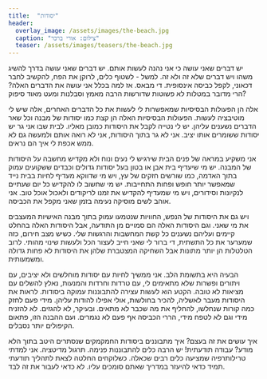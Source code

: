 ```yaml
---
title:  "יסודות"
header:
  overlay_image: /assets/images/the-beach.jpg
  caption: "צילום: אורי ברכר"
  teaser: /assets/images/teasers/the-beach.jpg
---
```


יש דברים שאני עושה כי אני נהנה לעשות אותם.
יש דברים שאני עושה בדרך להשיג משהו ויש דברים שלא זה ולא זה.<!--more-->
למשל - לשטוף כלים, לרוקן את הפח, להקשיב לחבר דכאוני, לקפל כביסה אינסופית. די מבאס.
אז למה בכלל אני עושה את הדברים האלה? הרי מדובר במטלות לא פשוטות שדורשות הרבה מאמץ וסבלנות ומעט מאוד סיפוק?

אלה הן הפעולות הבסיסיות שמאפשרות לי לעשות את כל הדברים האחרים, אלה שיש לי מוטיבציה לעשות.
הפעולות הבסיסיות האלה הן קצת כמו יסודות של מבנה וכל שאר הדברים נשענים עליהן.
יש לי נטייה לקבל את היסודות כמובן מאליו. לבית שבו אני גר יש יסודות ששומרים אותו יציב.
אני לא גר בתוך היסודות, אני לא רואה אותם ולמעשה גם לא ממש אכפת לי איך הם נראים.

אני משקיע במראה של פנים הבית שירגיש לי נעים ונוח ולא מקדיש מחשבה על היסודות של המבנה.
יש מי שיעדיף בית אבן או בטון בעל יסודות גדולים וכבדים ששקועים עמוק בתוך האדמה, כמו שורשים חזקים של עץ,
ויש מי שדווקא מעדיף לחיות בבית נייד שמאפשר יותר חופש ופחות התחייבות.
יש מי שחשוב לו להקדיש כל יום שעתיים לנקיונות וסידורים,
ויש מי שמעדיף להקדיש את זמנו לריקודים ולאכול אוכל טוב.
אני אוהב לשים מוסיקה נעימה בזמן שאני מקפל את הכביסה.

ויש גם את היסודות של הנפש,
החוויות שנטמעו עמוק בתוך מבנה האישיות המעצבים את מי שאני. וגם היסודות האלה הם סמויים מן התודעה,
אבל היסודות האלה בהחלט קיימים ועליהם נשענים כל קשת המחשבות והרגשות שלי.
כשיש מצב חירום, כזה שמערער את כל התשתית, די ברור לי שאני חייב לעצור הכל ולעשות שינוי מהותי.
לרוב הטלטלות הן יותר מתונות אבל השחיקה המצטברת שלהן את היסודות לא פחות גדולה ומשמעותית.

הבעיה היא בתשומת הלב. אני ממשיך לחיות עם יסודות מוחלשים ולא יציבים,
עם ויתורים ופשרות שלא מתאימים לי, עם טרדות וחרדות והמנעות, נאלץ להשלים עם מציאות לא טובה.
הקטע הוא לעשות עצירה להתבוננות עמוקה ביסודות.
לראות את היסודות מעבר לאשליה, להכיר בחולשות, אולי אפילו להודות עליהן.
מידי פעם לחזק כמה קורות שנחלשו, להחליף את מה שכבר לא מתאים. ובעיקר, לא להגזים.
לא להזניח מידי וגם לא לטפח מידי, הררי הכביסה אף פעם לא נגמרים.
ועם ההבנה הזו, פתאום הקיפולים יותר נסבלים.

איך עושים את זה בעצם? איך מתבוננים ביסודות החמקמקים שנסתרים היטב בתוך הלא מודע?
עבודה תודעתית! יש הרבה כלים להתבוננות פנימה. תרגול מדיטציה.
אני למדתי טרילותרפיה שמציעה כלים רבים שכאלה. כשלוקחים החלטה לצאת לתהליך תודעתי תמיד כדאי
להיעזר במדריך שאתם סומכים עליו. לא כדאי לעבור את זה לבד.

